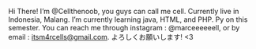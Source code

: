 Hi There! I’m @Cellthenoob, you guys can call me cell. Currently live in Indonesia, Malang.
I’m currently learning java, HTML, and PHP. Py on this semester.
You can reach me through instagram : @marceeeeeell, or by email : itsm4rcells@gmail.com.
よろしくお願いします! <3


<!---
Cellthenoob/Cellthenoob is a ✨ special ✨ repository because its `README.md` (this file) appears on your GitHub profile.
You can click the Preview link to take a look at your changes.
--->
